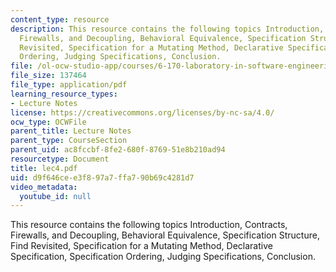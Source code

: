 ```yaml
---
content_type: resource
description: This resource contains the following topics Introduction, Contracts,
  Firewalls, and Decoupling, Behavioral Equivalence, Specification Structure, Find
  Revisited, Specification for a Mutating Method, Declarative Specification, Specification
  Ordering, Judging Specifications, Conclusion.
file: /ol-ocw-studio-app/courses/6-170-laboratory-in-software-engineering-fall-2005/d9f646cee3f897a7ffa790b69c4281d7_lec4.pdf
file_size: 137464
file_type: application/pdf
learning_resource_types:
- Lecture Notes
license: https://creativecommons.org/licenses/by-nc-sa/4.0/
ocw_type: OCWFile
parent_title: Lecture Notes
parent_type: CourseSection
parent_uid: ac8fccbf-8fe2-680f-8769-51e8b210ad94
resourcetype: Document
title: lec4.pdf
uid: d9f646ce-e3f8-97a7-ffa7-90b69c4281d7
video_metadata:
  youtube_id: null
---
```

This resource contains the following topics Introduction, Contracts, Firewalls, and Decoupling, Behavioral Equivalence, Specification Structure, Find Revisited, Specification for a Mutating Method, Declarative Specification, Specification Ordering, Judging Specifications, Conclusion.
